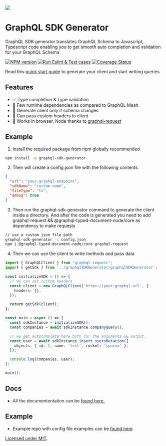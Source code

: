 ![](https://github.com/user-attachments/assets/6e4183f5-4432-4e20-99eb-17f2ce0e0ef7)

# GraphQL SDK Generator

GraphQL SDK generator translates GraphQL Schema to Javascript, Typescript code enabling you to get smooth auto completion and validation for your GraphQL Schema

[![NPM version][npm-image]][npm-url]
[![Run Eslint & Test cases](https://github.com/Siddharth9890/graphql-sdk-generator/actions/workflows/test.yaml/badge.svg)](https://github.com/Siddharth9890/graphql-sdk-generator/actions/workflows/test.yaml)
[![Coverage Status][codecov-image]][codecov-url]

<!-- [![NPM downloads][downloads-image]][downloads-url] -->

Read this [quick start guide](https://docs.siddharth9890.com/graphql-sdk-generator) to generate your client and start writing queries

## Features

- ✅ Type completion & Type validation
- 🍃 Few runtime dependencies as compared to GraphQL Mesh
- 🐎 Generate client only if schema changes
- 🥃 Can pass custom headers to client
- 🚂 Works in browser, Node thanks to [graphql-request](https://www.npmjs.com/package/graphql-request)

## Example

1. Install the required package from npm globally recommended

```bash
npm install -g graphql-sdk-generator
```

2. Then will create a config.json file with the following contents.

```json
{
  "url": "your-graphql-endpoint",
  "sdkName": "custom-name",
  "fileType": "ts",
  "debug": true
}
```

3. Then run the graphql-sdk-generator command to generate the client inside a directory. And after the code is generated you need to add graphql-request && @graphql-typed-document-node/core as dependency to make requests

```bash
// use a custom json file path
graphql-sdk-generator -c config.json
npm i @graphql-typed-document-node/core graphql-request
```

4. Then we can use the client to write methods and pass data

```typescript
import { GraphQLClient } from 'graphql-request';
import { getSdk } from '../graphqlSDKGenerator/graphqlSDKGenerator';

const initializeSDK = () => {
  // we can set custom headers
  const client = new GraphQLClient('https://your-graphql-url', {
    headers: {},
  });

  return getSdk(client);
};

const main = async () => {
  const sdkInstance = initializeSDK();
  const companies = await sdkInstance.companyQuery();

  // we get autocomplete here both for the arguments && output.
  const user = await sdkInstance.insert_usersMutation({
    objects: { id: 1, name: 'test', rocket: 'spacex' },
  });

  console.log(companies, user);
};

main();
```

## Docs

- All the documententation can be [found here.](https://docs.siddharth9890.com/graphql-sdk-generator)

## Example

- Example repo with config file examples can be [found here](https://github.com/Siddharth9890/space-x-graphql-example)

[Licensed under MIT]().

[npm-image]: https://img.shields.io/npm/v/graphql-sdk-generator
[npm-url]: https://www.npmjs.com/package/graphql-sdk-generator
[downloads-image]: https://img.shields.io/npm/v/graphql-sdk-generator
[downloads-url]: https://www.npmjs.com/package/graphql-sdk-generator
[codecov-image]: https://codecov.io/gh/Siddharth9890/graphql-sdk-generator/graph/badge.svg?token=H6ROEG8C9L
[codecov-url]: https://app.codecov.io/gh/Siddharth9890/graphql-sdk-generator
